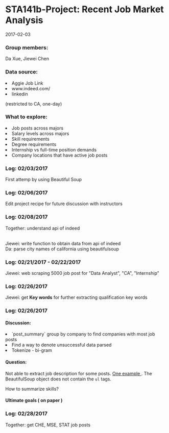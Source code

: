 # STA141b-Project: Recent Job Market Analysis
2017-02-03

### Group members: 
Da Xue, Jiewei Chen

### Data source: 
<li> Aggie Job Link </li>
<li> www.indeed.com/ </li>
<li> linkedin </li>
<p> (restricted to CA, one-day) </p>

### What to explore: 
<li> Job posts across majors </li>
<li> Salary levels across majors </li>
<li> Skill requirements </li>
<li> Degree requirements </li>
<li> Internship vs full-time position demands </li>
<li> Company locations that have active job posts </li>


### Log: 02/03/2017
First attemp by using Beautiful Soup

### Log: 02/06/2017
Edit project recipe for future discussion with instructors

### Log: 02/08/2017
Together: understand api of indeed

<br> Jiewei: write function to obtain data from api of indeed
<br> Da: parse city names of california using beautifulsoup

### Log: 02/21/2017 - 02/22/2017
Jiewei: web scraping 5000 job post for "Data Analyst", "CA", "Internship"

### Log: 02/26/2017
Jiewei: get **Key words** for further extracting qualification key words


### Log: 02/26/2017
#### Discussion:
<li> `post_summary` group by company to find companies with most job posts </li>
<li>  Find a way to denote unsuccessful data parsed </li>
<li>  Tokenize - bi-gram </li>

#### Question:
Not able to extract job description for some posts. <a href = "https://www.indeed.com/viewjob?jk=2597a304d86609fc&qd=N2J-naHqk5bSExrJs-uSyH9HAx4PLUCTZQfXawpJOgkOVqMCVMkmCS8enUuplbB-4rYdC8l5t_9_l80gUVoC8ASNtTMq3B26cxHbEL5qrrg1Vu4aS9dH_tvzuwb-B6Jr&atk=1b9hm0f13af35cn0&utm_source=publisher&utm_medium=organic_listings&utm_campaign=affiliate"> One example </a>. The BeautifulSoup object does not contain the `ul` tags.

How to summarize skills?

#### Ultimate goals ( on paper )


### Log: 02/28/2017
Together: get CHE, MSE, STAT job posts
